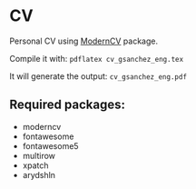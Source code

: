 # CV
Personal CV using [ModernCV](https://github.com/xdanaux/moderncv) package.

Compile it with: `pdflatex cv_gsanchez_eng.tex`

It will generate the output: `cv_gsanchez_eng.pdf`

## Required packages:

- moderncv
- fontawesome
- fontawesome5
- multirow
- xpatch
- arydshln
